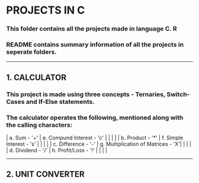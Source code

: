 # PROJECTS IN C
### This folder contains all the projects made in language C. R
### README contains summary information of all the projects in seperate folders.

_____________________________________ 

## 1. CALCULATOR

### This project is made using three concepts - Ternaries, Switch-Cases and If-Else statements.
### The calculator operates the following, mentioned along with the calling characters:

| a. Sum - '+'         |   e. Compund Interest - 'c'         |
|                      |                                     |
|  b. Product - '*'    |  f. Simple Interest - 's'           |
|                      |                                     |
|  c. Difference - '-' |  g. Multiplication of Matrices - 'X'|
|                      |                                     |
|  d. Dividend - '/'   |  h. Profit/Loss - '!'               |
|                      |                                     |

_____________________________________ 

## 2. UNIT CONVERTER



